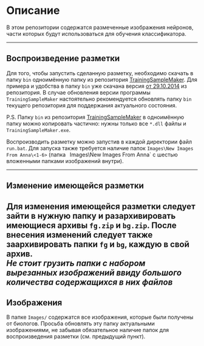 # Описание

В этом репозитории содержатся размеченные изображения нейронов, части которых будут использоваться для обучения классификатора.  

---

## Воспроизведение разметки

Для того, чтобы запустить сделанную разметку, необходимо скачать в папку `bin` одноимённую папку из репозитория [TrainingSampleMaker](https://bitbucket.org/Ccas-Recognition/trainingsamplemaker). Для примера и удобства в папку `bin` уже скачана версия [от 29.10.2014](https://bitbucket.org/Ccas-Recognition/trainingsamplemaker/commits/d9d8d6f2899471104b3dfc1d54cbd08d9bb7ac75?at=master) из репозитория. В случае обновления версии программы `TrainingSampleMaker` настоятельно рекомендуется обновлять папку `bin` текущего репозитория для поддержания актуального состояния.

P.S. Папку `bin` из репозитория [TrainingSampleMaker](https://bitbucket.org/Ccas-Recognition/trainingsamplemaker) в одноимённую папку можно копировать частично: нужны только все `*.dll` файлы и `TrainingSampleMaker.exe`.


Воспроизводить разметку можно запустив в каждой директории файл `run.bat`. Для запуска также требуется наличие папок `Images\New Images From Anna\<1-6>` (папка ` `Images\New Images From Anna` с шестью вложенными папками изображений внутри).

---

## Изменение имеющейся разметки 


Для изменения имеющейся разметки следует зайти в нужную папку и разархивировать имеющиеся архивы `fg.zip` и `bg.zip`. После внесения изменений следует также заархивировать папки `fg` и `bg`, каждую в свой архив.  
_Не стоит грузить папки с набором вырезанных изображений ввиду большого количества содержащихся в них файлов_
---

## Изображения

В папке `Images/` содержатся все изображения, которые были получены от биологов. Просьба обновлять эту папку актуальными изображениями, не забывая обязательное наличие папок для воспроизведения разметки (см. предыдущий пункт).